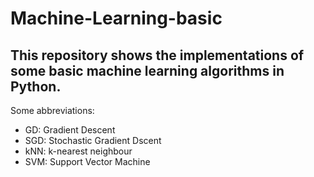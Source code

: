 # Machine-Learning-basic
## This repository shows the implementations of some basic machine learning algorithms in Python.
Some abbreviations:
* GD: Gradient Descent
* SGD: Stochastic Gradient Dscent
* kNN: k-nearest neighbour
* SVM: Support Vector Machine
